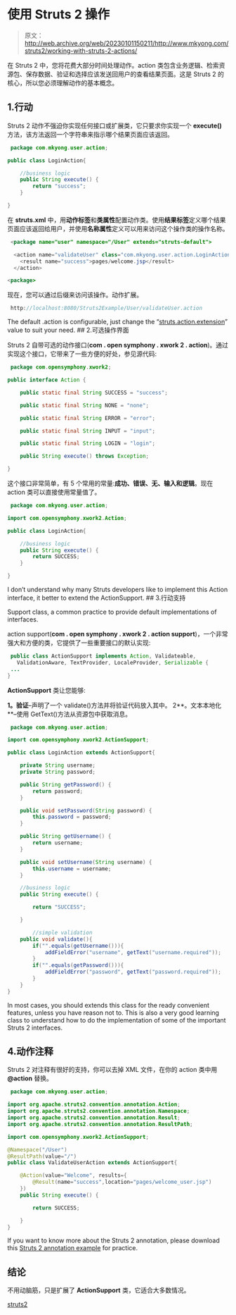 # 使用 Struts 2 操作

> 原文：<http://web.archive.org/web/20230101150211/http://www.mkyong.com/struts2/working-with-struts-2-actions/>

在 Struts 2 中，您将花费大部分时间处理动作。action 类包含业务逻辑、检索资源包、保存数据、验证和选择应该发送回用户的查看结果页面。这是 Struts 2 的核心，所以您必须理解动作的基本概念。

## 1.行动

Struts 2 动作不强迫你实现任何接口或扩展类，它只要求你实现一个 **execute()** 方法，该方法返回一个字符串来指示哪个结果页面应该返回。

```java
 package com.mkyong.user.action;

public class LoginAction{

	//business logic
	public String execute() {
		return "success";
	}

} 
```

在 **struts.xml** 中，用**动作标签**和**类属性**配置动作类。使用**结果标签**定义哪个结果页面应该返回给用户，并使用**名称属性**定义可以用来访问这个操作类的操作名称。

```java
 <package name="user" namespace="/User" extends="struts-default">

  <action name="validateUser" class="com.mkyong.user.action.LoginAction">
	<result name="success">pages/welcome.jsp</result>
  </action>

<package> 
```

现在，您可以通过后缀来访问该操作。动作扩展。

```java
 http://localhost:8080/Struts2Example/User/validateUser.action 
```

The default .action is configurable, just change the “[struts.action.extension](http://web.archive.org/web/20190225092953/http://www.mkyong.com/struts2/how-to-remove-the-action-suffix-extension-in-struts-2/)” value to suit your need. ## 2.可选操作界面

Struts 2 自带可选的动作接口(**com . open symphony . xwork 2 . action**)。通过实现这个接口，它带来了一些方便的好处，参见源代码:

```java
 package com.opensymphony.xwork2;

public interface Action {

    public static final String SUCCESS = "success";

    public static final String NONE = "none";

    public static final String ERROR = "error";

    public static final String INPUT = "input";

    public static final String LOGIN = "login";

    public String execute() throws Exception;

} 
```

这个接口非常简单，有 5 个常用的常量:**成功、错误、无、输入和逻辑**。现在 action 类可以直接使用常量值了。

```java
 package com.mkyong.user.action;

import com.opensymphony.xwork2.Action;

public class LoginAction{

	//business logic
	public String execute() {
		return SUCCESS;
	}

} 
```

I don’t understand why many Struts developers like to implement this Action interface, it better to extend the ActionSupport. ## 3.行动支持

Support class, a common practice to provide default implementations of interfaces.

action support(**com . open symphony . xwork 2 . action support**)，一个非常强大和方便的类，它提供了一些重要接口的默认实现:

```java
 public class ActionSupport implements Action, Validateable, 
   ValidationAware, TextProvider, LocaleProvider, Serializable {
 ...
} 
```

**ActionSupport** 类让您能够:

**1。验证**–声明了一个 validate()方法并将验证代码放入其中。
2**。文本本地化**–使用 GetText()方法从资源包中获取消息。

```java
 package com.mkyong.user.action;

import com.opensymphony.xwork2.ActionSupport;

public class LoginAction extends ActionSupport{

	private String username;
	private String password;

	public String getPassword() {
		return password;
	}

	public void setPassword(String password) {
		this.password = password;
	}

	public String getUsername() {
		return username;
	}

	public void setUsername(String username) {
		this.username = username;
	}

	//business logic
	public String execute() {

		return "SUCCESS";

	}

        //simple validation
	public void validate(){
		if("".equals(getUsername())){
			addFieldError("username", getText("username.required"));
		}
		if("".equals(getPassword())){
			addFieldError("password", getText("password.required"));
		}
	}
} 
```

In most cases, you should extends this class for the ready convenient features, unless you have reason not to. This is also a very good learning class to understand how to do the implementation of some of the important Struts 2 interfaces.

## 4.动作注释

Struts 2 对注释有很好的支持，你可以去掉 XML 文件，在你的 action 类中用 **@action** 替换。

```java
 package com.mkyong.user.action;

import org.apache.struts2.convention.annotation.Action;
import org.apache.struts2.convention.annotation.Namespace;
import org.apache.struts2.convention.annotation.Result;
import org.apache.struts2.convention.annotation.ResultPath;

import com.opensymphony.xwork2.ActionSupport;

@Namespace("/User")
@ResultPath(value="/")
public class ValidateUserAction extends ActionSupport{

	@Action(value="Welcome", results={
		@Result(name="success",location="pages/welcome_user.jsp")
	})
	public String execute() {

		return SUCCESS;

	}
} 
```

If you want to know more about the Struts 2 annotation, please download this [Struts 2 annotation example](http://web.archive.org/web/20190225092953/http://www.mkyong.com/struts2/struts-2-hello-world-annotation-example/) for practice.

## 结论

不用动脑筋，只是扩展了 **ActionSupport** 类，它适合大多数情况。

[struts2](http://web.archive.org/web/20190225092953/http://www.mkyong.com/tag/struts2/)







